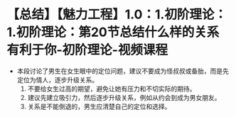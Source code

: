 # 【总结】【魅力工程】1.0：1.初阶理论：1.初阶理论：第20节总结什么样的关系有利于你-初阶理论-视频课程

-   本段讨论了男生在女生眼中的定位问题，建议不要成为怪叔叔或备胎，而是先定位为情人，逐步升级关系。
    1.  不要给女生过高的期望，避免让她有压力和不切实际的期待。
    2.  建议先建立吸引力，然后逐步升级关系，例如从约会到成为男女朋友。
    3.  关系是不能倒退的，男生应清楚自己的定位和选择。